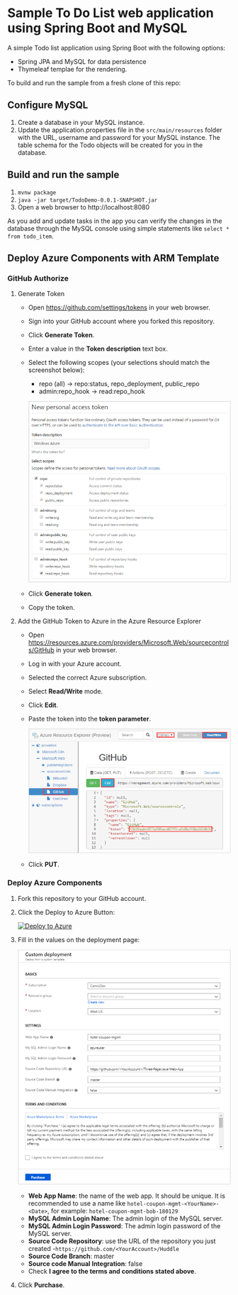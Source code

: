 # Sample To Do List web application using Spring Boot and MySQL

A simple Todo list application using Spring Boot with the following options:

- Spring JPA and MySQL for data persistence
- Thymeleaf templae for the rendering.

To build and run the sample from a fresh clone of this repo:

## Configure MySQL

1. Create a database in your MySQL instance.
2. Update the application.properties file in the `src/main/resources` folder with the URL, username and password for your MySQL instance. The table schema for the Todo objects will be created for you in the database.


## Build and run the sample

1. `mvnw package`
3. `java -jar target/TodoDemo-0.0.1-SNAPSHOT.jar`
3. Open a web browser to http://localhost:8080

As you add and update tasks in the app you can verify the changes in the database through the MySQL console using simple statements like 
`select * from todo_item`.



## Deploy Azure Components with ARM Template

### GitHub Authorize

1. Generate Token

   - Open <https://github.com/settings/tokens> in your web browser.

   - Sign into your GitHub account where you forked this repository.

   - Click **Generate Token**.

   - Enter a value in the **Token description** text box.

   - Select the following scopes (your selections should match the screenshot below):

     - repo (all) -> repo:status, repo_deployment, public_repo
     - admin:repo_hook -> read:repo_hook

     [![img](images/github-new-personal-access-token.png)](https://github.com/TylerLu/Huddle/blob/master/Images/github-new-personal-access-token.png)

   - Click **Generate token**.

   - Copy the token.

2. Add the GitHub Token to Azure in the Azure Resource Explorer

   - Open <https://resources.azure.com/providers/Microsoft.Web/sourcecontrols/GitHub> in your web browser.

   - Log in with your Azure account.

   - Selected the correct Azure subscription.

   - Select **Read/Write** mode.

   - Click **Edit**.

   - Paste the token into the **token parameter**.

     [![img](images/update-github-token-in-azure-resource-explorer.png)](https://github.com/TylerLu/Huddle/blob/master/Images/update-github-token-in-azure-resource-explorer.png)

   - Click **PUT**.

### Deploy Azure Components

1. Fork this repository to your GitHub account.

2. Click the Deploy to Azure Button:

    [![Deploy to Azure](https://camo.githubusercontent.com/9285dd3998997a0835869065bb15e5d500475034/687474703a2f2f617a7572656465706c6f792e6e65742f6465706c6f79627574746f6e2e706e67)](https://portal.azure.com/#create/Microsoft.Template/uri/https%3A%2F%2Fraw.githubusercontent.com%2FTylerLu%2FThree-Page-Java-Web-App%2Fmaster%2Fazuredeploy.json)

3. Fill in the values on the deployment page:

    [![img](images/azure-deploy.png)](https://github.com/TylerLu/Huddle/blob/master/Images/azure-deploy.png)

    - **Web App Name**: the name of the web app. It should be unique. It is recommended to use a name like `hotel-coupon-mgmt-<YourName>-<Date>`, for example: `hotel-coupon-mgmt-bob-180129`
    - **MySQL Admin Login Name**: The admin login of the MySQL server.
    - **MySQL Admin Login Password**: The admin login password of the MySQL server.
    - **Source Code Repository**: use the URL of the repository you just created -`https://github.com/<YourAccount>/Huddle`
    - **Source Code Branch**: master
    - **Source code Manual Integration**: false
    - Check **I agree to the terms and conditions stated above**.

4. Click **Purchase**.